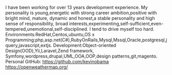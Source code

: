 I have been working for over 13 years development experience.
My personality is young,energetic with strong career ambition,positive with bright mind,
mature, dynamic and honest,a stable personality and high sense of responsibility,
broad interests,experimenting,self-sufficient,even-tempered,unemotional,self-disciplined.
I tend to drive myself too hard.
Environments:RedHat,Centos,ubuntu,OS x
Programming:php,asp.net(C#),RubyOnRails,Mysql,Mssql,Oracle,postgresql,jquery,javascript,extjs.
Development:Object-oriented Design(OOD),Yii,Laravel,Zend framework,
Symfony,wordpress,drupal,UML,OOA,OOP,design patterns,git,magento.
Personal GitHub: https://github.com/kevinobama
https://openweathermap.org/